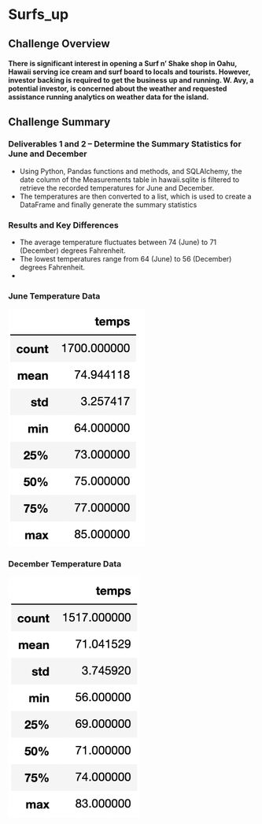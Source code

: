 # Surfs_up

## Challenge Overview

#### There is significant interest in opening a Surf n’ Shake shop in Oahu, Hawaii serving ice cream and surf board to locals and tourists. However, investor backing is required to get the business up and running.  W. Avy, a potential investor, is concerned about the weather and requested assistance running analytics on weather data for the island. 

## Challenge Summary
### Deliverables 1 and 2 – Determine the Summary Statistics for June and December
-	Using Python, Pandas functions and methods, and SQLAlchemy, the date column of the Measurements table in hawaii.sqlite is filtered to retrieve the recorded temperatures for June and December.
-	The temperatures are then converted to a list, which is used to create a DataFrame and finally generate the summary statistics 

### Results and Key Differences
-	The average temperature fluctuates between 74 (June) to 71 (December) degrees Fahrenheit.
-	The lowest temperatures range from 64 (June) to 56 (December) degrees Fahrenheit. 
- 

### June Temperature Data
![](https://github.com/AB3478/surfs_up/blob/f4e640f0846cbce9a2e748acba47e413adf0fa15/Resources/June.png)

### December Temperature Data
![](https://github.com/AB3478/surfs_up/blob/f4e640f0846cbce9a2e748acba47e413adf0fa15/Resources/December.png)
